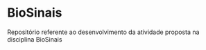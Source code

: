 # BioSinais

Repositório referente ao desenvolvimento da atividade proposta na disciplina BioSinais 
